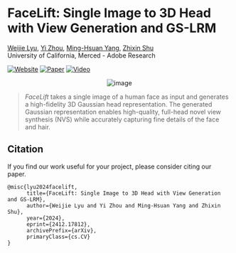 # FaceLift: Single Image to 3D Head with View Generation and GS-LRM

[Weijie Lyu](https://weijielyu.github.io/), [Yi Zhou](https://zhouyisjtu.github.io/), [Ming-Hsuan Yang](https://faculty.ucmerced.edu/mhyang/), [Zhixin Shu](https://zhixinshu.github.io/)<br>
University of California, Merced - Adobe Research

[![Website](https://img.shields.io/badge/Website-FaceLift?logo=googlechrome&logoColor=hsl(204%2C%2086%25%2C%2053%25)&label=FaceLift&labelColor=%23f5f5dc&color=hsl(204%2C%2086%25%2C%2053%25))](https://weijielyu.github.io/FaceLift)
[![Paper](https://img.shields.io/badge/Paper-arXiv?logo=arxiv&logoColor=%23B31B1B&label=arXiv&labelColor=%23f5f5dc&color=%23B31B1B)](https://arxiv.org/abs/2412.17812)
[![Video](https://img.shields.io/badge/Video-YouTube?logo=youtube&logoColor=%23FF0000&label=YouTube&labelColor=%23f5f5dc&color=%23FF0000)](https://youtu.be/lf0Gck9UOcU)

<div align='center'>
<img alt="image" src='media/teaser.png'>
</div>

> *FaceLift* takes a single image of a human face as input and generates a high-fidelity 3D Gaussian head representation. The generated Gaussian representation enables high-quality, full-head novel view synthesis (NVS) while accurately capturing fine details of the face and hair.

## Citation

If you find our work useful for your project, please consider citing our paper.

```
@misc{lyu2024facelift,
      title={FaceLift: Single Image to 3D Head with View Generation and GS-LRM}, 
      author={Weijie Lyu and Yi Zhou and Ming-Hsuan Yang and Zhixin Shu},
      year={2024},
      eprint={2412.17812},
      archivePrefix={arXiv},
      primaryClass={cs.CV}
}
```
